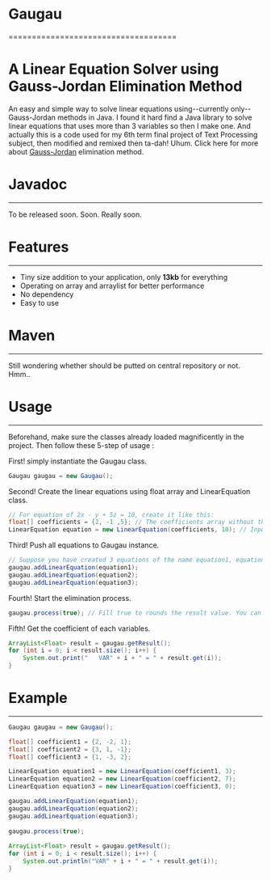 # Gaugau
====================================

# A Linear Equation Solver using Gauss-Jordan Elimination Method
An easy and simple way to solve linear equations using--currently only--Gauss-Jordan methods in Java. I found it hard find a Java library to solve linear equations that uses more than 3 variables so then I make one. And actually this is a code used for my 6th term final project of Text Processing subject, then modified and remixed then ta-dah! Uhum.
Click here for more about [Gauss-Jordan](https://en.wikipedia.org/wiki/Gaussian_elimination) elimination method.

# Javadoc
-------

To be released soon. Soon. Really soon.

# Features
--------
- Tiny size addition to your application, only **13kb** for everything
- Operating on array and arraylist for better performance
- No dependency
- Easy to use

# Maven
-----
Still wondering whether should be putted on central repository or not. Hmm..

# Usage
------------------------------------
Beforehand, make sure the classes already loaded magnificently in the project. Then follow these 5-step of usage :

First! simply instantiate the Gaugau class.

```java
Gaugau gaugau = new Gaugau();
```

Second! Create the linear equations using float array and LinearEquation class.

```java
// For equation of 2x - y + 5z = 10, create it like this:
float[] coefficients = {2, -1 ,5}; // The coefficients array without the constant.
LinearEquation equation = new LinearEquation(coefficients, 10); // Input the float array and the constant (10)
```

Third! Push all equations to Gaugau instance.

```java
// Suppose you have created 3 equations of the name equation1, equation2, equation3
gaugau.addLinearEquation(equation1);
gaugau.addLinearEquation(equation2);
gaugau.addLinearEquation(equation3);
```

Fourth! Start the elimination process.

```java
gaugau.process(true); // Fill true to rounds the result value. You can left it empty though (default is false)
```

Fifth! Get the coefficient of each variables.

```java
ArrayList<Float> result = gaugau.getResult();
for (int i = 0; i < result.size(); i++) {
    System.out.print("   VAR" + i + " = " + result.get(i));
}
```


# Example
------------------------------------
```java
Gaugau gaugau = new Gaugau();

float[] coefficient1 = {2, -2, 1};
float[] coefficient2 = {3, 1, -1};
float[] coefficient3 = {1, -3, 2};

LinearEquation equation1 = new LinearEquation(coefficient1, 3);
LinearEquation equation2 = new LinearEquation(coefficient2, 7);
LinearEquation equation3 = new LinearEquation(coefficient3, 0);

gaugau.addLinearEquation(equation1);
gaugau.addLinearEquation(equation2);
gaugau.addLinearEquation(equation3);
       
gaugau.process(true);
       
ArrayList<Float> result = gaugau.getResult();
for (int i = 0; i < result.size(); i++) {
    System.out.println("VAR" + i + " = " + result.get(i));
}
        
```

